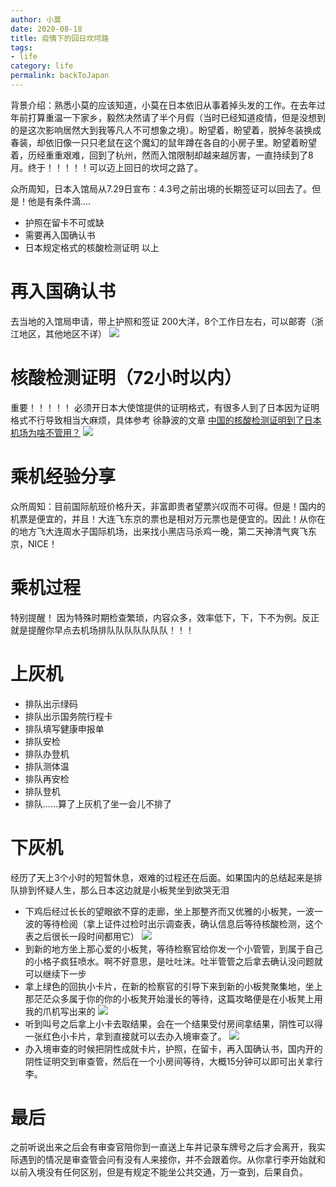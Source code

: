 ```yaml
---
author: 小莫
date: 2020-08-18
title: 疫情下的回日坎坷路
tags:
- life
category: life
permalink: backToJapan
---
```

背景介绍：熟悉小莫的应该知道，小莫在日本依旧从事着掉头发的工作。在去年过年前打算重温一下家乡，毅然决然请了半个月假（当时已经知道疫情，但是没想到的是这次影响居然大到我等凡人不可想象之境）。盼望着，盼望着，脱掉冬装换成春装，却依旧像一只只老鼠在这个魔幻的鼠年蹲在各自的小房子里。盼望着盼望着，历经重重艰难，回到了杭州，然而入馆限制却越来越厉害，一直持续到了8月。终于！！！！！可以迈上回日的坎坷之路了。
<!-- more -->
众所周知，日本入馆局从7.29日宣布：4.3号之前出境的长期签证可以回去了。但是！他是有条件滴....
- 护照在留卡不可或缺
- 需要再入国确认书
- 日本规定格式的核酸检测证明
以上

# 再入国确认书
去当地的入馆局申请，带上护照和签证
200大洋，8个工作日左右，可以邮寄（浙江地区，其他地区不详）
![](https://oss.xiaomo.info/blog/toJapan.jpg)

# 核酸检测证明（72小时以内）
重要！！！！！
必须开日本大使馆提供的证明格式，有很多人到了日本因为证明格式不行导致相当大麻烦，具体参考 徐静波的文章 [中国的核酸检测证明到了日本机场为啥不管用？](https://mp.weixin.qq.com/s/hIc-GqUXgY5fy8_TkFPKPA)
![](https://oss.xiaomo.info/blog/china_certification.jpg)

# 乘机经验分享
众所周知：目前国际航班价格升天，非富即贵者望票兴叹而不可得。但是！国内的机票是便宜的，并且！大连飞东京的票也是相对万元票也是便宜的。因此！从你在的地方飞大连周水子国际机场，出来找小黑店马杀鸡一晚，第二天神清气爽飞东京，NICE！

# 乘机过程
特别提醒！
因为特殊时期检查繁琐，内容众多，效率低下，下，下不为例。反正就是提醒你早点去机场排队队队队队队队！！！

# 上灰机
- 排队出示绿码
- 排队出示国务院行程卡
- 排队填写健康申报单
- 排队安检
- 排队办登机
- 排队测体温
- 排队再安检
- 排队登机
- 排队……算了上灰机了坐一会儿不排了


# 下灰机
经历了天上3个小时的短暂休息，艰难的过程还在后面。如果国内的总结起来是排队排到怀疑人生，那么日本这边就是小板凳坐到欲哭无泪

- 下鸡后经过长长的望眼欲不穿的走廊，坐上那整齐而又优雅的小板凳，一波一波的等待检阅（拿上证件过检时出示调查表，确认信息后等待核酸检测，这个表之后很长一段时间都用它）
![](https://oss.xiaomo.info/blog/chair.jpg)
- 到新的地方坐上那心爱的小板凳，等待检察官给你发一个小管管，到属于自己的小格子疯狂喷水。啊不好意思，是吐吐沫。吐半管管之后拿去确认没问题就可以继续下一步
- 拿上绿色的回执小卡片，在新的检察官的引导下来到新的小板凳聚集地，坐上那茫茫众多属于你的你的小板凳开始漫长的等待，这篇攻略便是在小板凳上用我的爪机写出来的
![](https://oss.xiaomo.info/blog/check_result.jpg)
- 听到叫号之后拿上小卡去取结果，会在一个结果受付房间拿结果，阴性可以得一张红色小卡片，拿到直接就可以去办入境审查了。
![](https://oss.xiaomo.info/blog/check_certification.jpg)
- 办入境审查的时候把阴性成就卡片，护照，在留卡，再入国确认书，国内开的阴性证明交到审查管，然后在一个小房间等待，大概15分钟可以即可出关拿行李。

# 最后
之前听说出来之后会有审查官陪你到一直送上车并记录车牌号之后才会离开，我实际遇到的情况是审查管会问有没有人来接你，并不会跟着你。从你拿行李开始就和以前入境没有任何区别，但是有规定不能坐公共交通，万一查到，后果自负。

